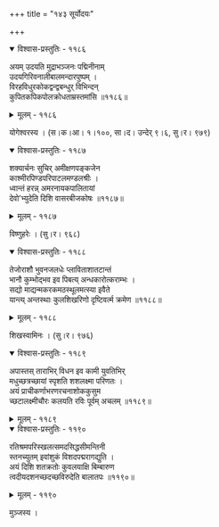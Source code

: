 +++
title = "१४३ सूर्योदयः"

+++



<details open><summary>विश्वास-प्रस्तुतिः - ११८६</summary>

अयम् उदयति मुद्राभञ्जनः पद्मिनीनाम्   
उदयगिरिवनालीबालमन्दारपुष्पम् ।  
विरहविधुरकोकद्वन्द्वबन्धुर् विभिन्दन्   
कुपितकपिकपोलक्रोधताम्रस्तमांसि ॥११८६॥
</details>

<details><summary>मूलम् - ११८६</summary>

अयम् उदयति मुद्राभञ्जनः पद्मिनीनाम्   
उदयगिरिवनालीबालमन्दारपुष्पम् ।  
विरहविधुरकोकद्वन्द्वबन्धुर् विभिन्दन्   
कुपितकपिकपोलक्रोधताम्रस्तमांसि ॥११८६॥
</details>


योगेश्वरस्य । (स।क।आ। १।१००, सा।द। उन्देर् ९।६, सु।र। ९७९)  



<details open><summary>विश्वास-प्रस्तुतिः - ११८७</summary>

शक्यार्चनः सुचिर् अमीक्षणपङ्कजेन  
काश्मीरपिण्डपरिपाटलमण्डलश्रीः ।  
ध्वान्तं हरन्न् अमरनायकपालितायां  
देवो’भ्युदेति दिशि वासरबीजकोषः ॥११८७॥
</details>

<details><summary>मूलम् - ११८७</summary>

शक्यार्चनः सुचिर् अमीक्षणपङ्कजेन  
काश्मीरपिण्डपरिपाटलमण्डलश्रीः ।  
ध्वान्तं हरन्न् अमरनायकपालितायां  
देवो’भ्युदेति दिशि वासरबीजकोषः ॥११८७॥
</details>


विष्णुहरेः । (सु।र। ९६८)  



<details open><summary>विश्वास-प्रस्तुतिः - ११८८</summary>

तेजोराशौ भुवनजलधेः प्लाविताशातटान्तं  
भानौ कुम्भोद्भव इव पिबत्य् अन्धकारोत्कराम्भः ।  
सद्यो माद्यन्मकरकमठस्थूलमत्स्या इवैते  
यान्त्य् अन्तस्थाः कुलशिखरिणो दृष्टिवर्त्म क्रमेण ॥११८८॥
</details>

<details><summary>मूलम् - ११८८</summary>

तेजोराशौ भुवनजलधेः प्लाविताशातटान्तं  
भानौ कुम्भोद्भव इव पिबत्य् अन्धकारोत्कराम्भः ।  
सद्यो माद्यन्मकरकमठस्थूलमत्स्या इवैते  
यान्त्य् अन्तस्थाः कुलशिखरिणो दृष्टिवर्त्म क्रमेण ॥११८८॥
</details>


शिखस्वामिनः । (सु।र। ९७६)  



<details open><summary>विश्वास-प्रस्तुतिः - ११८९</summary>

अपास्तस् ताराभिर् विधन इव कामी युवतिभिर्   
मधुच्छत्रच्छायां स्पृशति शशलक्ष्मा परिणतः ।  
अयं प्राचीकर्णाभरणरचनाशोककुसुम  
च्छटालक्ष्मीचौरः कलयति रविः पूर्वम् अचलम् ॥११८९॥
</details>

<details><summary>मूलम् - ११८९</summary>

अपास्तस् ताराभिर् विधन इव कामी युवतिभिर्   
मधुच्छत्रच्छायां स्पृशति शशलक्ष्मा परिणतः ।  
अयं प्राचीकर्णाभरणरचनाशोककुसुम  
च्छटालक्ष्मीचौरः कलयति रविः पूर्वम् अचलम् ॥११८९॥
</details>



<details open><summary>विश्वास-प्रस्तुतिः - ११९०</summary>

रतिश्रमपरिस्खलत्समदसिद्धसीमन्तिनी  
स्तनच्युतम् इवांशुकं विशदपद्मरागद्युति ।  
अयं दिशि शतक्रतोः कुवलयाक्षि बिम्बारुण  
त्वदीयदशनच्छदच्छविरुदेति बालातपः ॥११९०॥
</details>

<details><summary>मूलम् - ११९०</summary>

रतिश्रमपरिस्खलत्समदसिद्धसीमन्तिनी  
स्तनच्युतम् इवांशुकं विशदपद्मरागद्युति ।  
अयं दिशि शतक्रतोः कुवलयाक्षि बिम्बारुण  
त्वदीयदशनच्छदच्छविरुदेति बालातपः ॥११९०॥
</details>


मुञ्जस्य ।  

